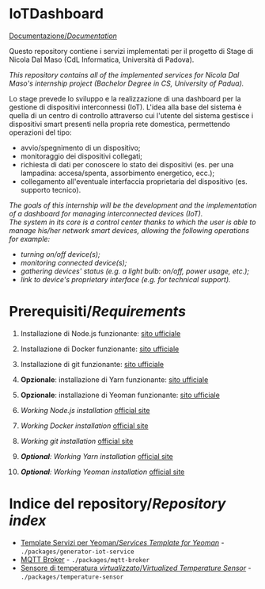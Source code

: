 # IoTDashboard

[Documentazione/_Documentation_](https://github.com/niktekusho/IoT-docs)

Questo repository contiene i servizi implementati per il progetto di Stage di Nicola Dal Maso (CdL Informatica, Università di Padova).

_This repository contains all of the implemented services for Nicola Dal Maso's internship project (Bachelor Degree in CS, University of Padua)._

Lo stage prevede lo sviluppo e la realizzazione di una dashboard per la gestione di dispositivi interconnessi (IoT). L'idea alla base del sistema è quella di un centro di controllo attraverso cui l'utente del sistema gestisce i dispositivi smart presenti nella propria rete domestica, permettendo operazioni del tipo:

-   avvio/spegnimento di un dispositivo;
-   monitoraggio dei dispositivi collegati;
-   richiesta di dati per conoscere lo stato dei dispositivi (es. per una lampadina: accesa/spenta, assorbimento energetico, ecc.);
-   collegamento all'eventuale interfaccia proprietaria del dispositivo (es. supporto tecnico).

_The goals of this internship will be the development and the implementation of a dashboard for managing interconnected devices (IoT).<br>
The system in its core is a control center thanks to which the user is able to manage his/her network smart devices, allowing the following operations for example:_

-   _turning on/off device(s);_
-   _monitoring connected device(s);_
-   _gathering devices' status (e.g. a light bulb: on/off, power usage, etc.);_
-   _link to device's proprietary interface (e.g. for technical support)._


# Prerequisiti/_Requirements_

1.  Installazione di Node.js funzionante: [sito ufficiale](https://nodejs.org/)
2.  Installazione di Docker funzionante: [sito ufficiale](https://www.docker.com/community-edition)
3.  Installazione di git funzionante: [sito ufficiale](https://git-scm.com/)
4.  **Opzionale**: installazione di Yarn funzionante: [sito ufficiale](https://yarnpkg.com/en/)
5.  **Opzionale**: installazione di Yeoman funzionante: [sito ufficiale](http://yeoman.io)


1.  _Working Node.js installation_ [official site](https://nodejs.org/)
2.  _Working Docker installation_ [official site](https://www.docker.com/community-edition)
3.  _Working git installation_ [official site](https://git-scm.com/)
4.  _**Optional**: Working Yarn installation_ [official site](https://yarnpkg.com/en/)
5.  _**Optional**: Working Yeoman installation_ [official site](https://yarnpkg.com/en/)


# Indice del repository/_Repository index_
-   [Template Servizi per Yeoman/_Services Template for Yeoman_](./packages/generator-iot-service) - `./packages/generator-iot-service`
-   [MQTT Broker](./packages/mqtt-broker) - `./packages/mqtt-broker`
-   [Sensore di temperatura _virtualizzato_/_Virtualized Temperature Sensor_](./packages/temperature-sensor) - `./packages/temperature-sensor`
